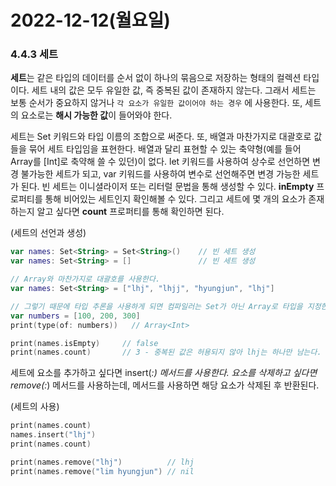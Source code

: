 # 2022-12-12(월요일)

### 4.4.3 세트

**세트**는 같은 타입의 데이터를 순서 없이 하나의 묶음으로 저장하는 형태의 컬렉션 타입이다. 세트 내의 값은 모두 유일한 값, 즉 중복된 값이 존재하지 않는다. 그래서 세트는 보통 순서가 중요하지 않거나 `각 요소가 유일한 값이어야 하는 경우` 에 사용한다. 또, 세트의 요소로는 **해시 가능한 값**이 들어와야 한다.

세트는 Set 키워드와 타입 이름의 조합으로 써준다. 또, 배열과 마찬가지로 대괄호로 값들을 묶어 세트 타입임을 표현한다. 배열과 달리 표현할 수 있는 축약형(예를 들어 Array<Int>를 [Int]로 축약해 쓸 수 있던)이 없다. let 키워드를 사용하여  상수로 선언하면 변경 불가능한 세트가 되고, var 키워드를 사용하여 변수로 선언해주면 변경 가능한 세트가 된다. 빈 세트는 이니셜라이저 또는 리터럴 문법을 통해 생성할 수 있다. **inEmpty** 프로퍼티를 통해 비어있는 세트인지 확인해볼 수 있다. 그리고 세트에 몇 개의 요소가 존재하는지 알고 싶다면 **count** 프로퍼티를 통해 확인하면 된다.

(세트의 선언과 생성)

```kotlin
var names: Set<String> = Set<String>()    // 빈 세트 생성
var names: Set<String> = []               // 빈 세트 생성

// Array와 마찬가지로 대괄호를 사용한다.
var names: Set<String> = ["lhj", "lhjj", "hyungjun", "lhj"]

// 그렇기 때문에 타입 추론을 사용하게 되면 컴파일러는 Set가 아닌 Array로 타입을 지정한다.
var numbers = [100, 200, 300]
print(type(of: numbers))   // Array<Int>

print(names.isEmpty)     // false
print(names.count)       // 3 - 중복된 값은 허용되지 않아 lhj는 하나만 남는다.
```

세트에 요소를 추가하고 싶다면 insert(_:) 메서드를 사용한다. 요소를 삭제하고 싶다면 remove(:_) 메서드를 사용하는데, 메서드를 사용하면 해당 요소가 삭제된 후 반환된다.

(세트의 사용)

```kotlin
print(names.count)
names.insert("lhj")
print(names.count)

print(names.remove("lhj")          // lhj
print(names.remove("lim hyungjun") // nil
```